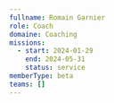 ```yaml
---
fullname: Romain Garnier
role: Coach
domaine: Coaching
missions:
  - start: 2024-01-29
    end: 2024-05-31
    status: service
memberType: beta
teams: []
---
```

